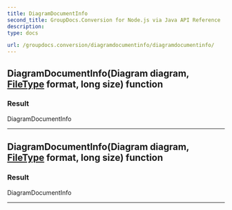 ```yaml
---
title: DiagramDocumentInfo
second_title: GroupDocs.Conversion for Node.js via Java API Reference
description: 
type: docs

url: /groupdocs.conversion/diagramdocumentinfo/diagramdocumentinfo/
---
```


## DiagramDocumentInfo(Diagram diagram, [FileType](../../filetype) format, long size) function


### Result
DiagramDocumentInfo


---


## DiagramDocumentInfo(Diagram diagram, [FileType](../../filetype) format, long size) function


### Result
DiagramDocumentInfo


---


